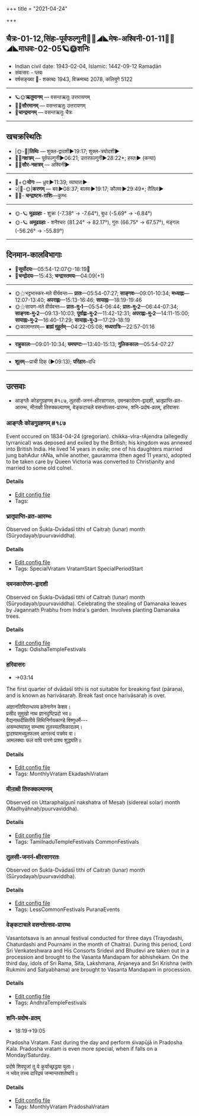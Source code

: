+++
title = "2021-04-24"

+++
## चैत्रः-01-12,सिंहः-पूर्वफल्गुनी🌛🌌◢◣मेषः-अश्विनी-01-11🌌🌞◢◣माधवः-02-05🪐🌞शनिः
- Indian civil date: 1943-02-04, Islamic: 1442-09-12 Ramaḍān
- संवत्सरः - प्लवः
- वर्षसङ्ख्या 🌛- शकाब्दः 1943, विक्रमाब्दः 2078, कलियुगे 5122
___________________
- 🪐🌞**ऋतुमानम्** — वसन्तऋतुः उत्तरायणम्
- 🌌🌞**सौरमानम्** — वसन्तऋतुः उत्तरायणम्
- 🌛**चान्द्रमानम्** — वसन्तऋतुः चैत्रः
___________________


## खचक्रस्थितिः
- |🌞-🌛|**तिथिः** — शुक्ल-द्वादशी►19:17; शुक्ल-त्रयोदशी►  
- 🌌🌛**नक्षत्रम्** — पूर्वफल्गुनी►06:21; उत्तरफल्गुनी►28:22*; हस्तः► (कन्या)  
- 🌌🌞**सौर-नक्षत्रम्** — अश्विनी►  
___________________
- 🌛+🌞**योगः** — ध्रुवः►11:39; व्याघातः►  
- २|🌛-🌞|**करणम्** — बवः►08:37; बालवः►19:17; कौलवः►29:49*; तैतिलः►  
- 🌌🌛- **चन्द्राष्टम-राशिः**—कुम्भः  
___________________
- 🌞-🪐 **मूढग्रहाः** - शुक्रः (-7.38° → -7.64°), बुधः (-5.69° → -6.84°)
- 🌞-🪐 **अमूढग्रहाः** - शनैश्चरः (81.24° → 82.17°), गुरुः (66.75° → 67.57°), मङ्गलः (-56.26° → -55.89°)
___________________


## दिनमान-कालविभागाः
- 🌅**सूर्योदयः**—05:54-12:07🌞️-18:19🌇  
- 🌛**चन्द्रोदयः**—15:43; **चन्द्रास्तमयः**—04:09(+1)  
___________________
- 🌞⚝भट्टभास्कर-मते वीर्यवन्तः— **प्रातः**—05:54-07:27; **साङ्गवः**—09:01-10:34; **मध्याह्नः**—12:07-13:40; **अपराह्णः**—15:13-16:46; **सायाह्नः**—18:19-19:46  
- 🌞⚝सायण-मते वीर्यवन्तः— **प्रातः-मु॰1**—05:54-06:44; **प्रातः-मु॰2**—06:44-07:34; **साङ्गवः-मु॰2**—09:13-10:03; **पूर्वाह्णः-मु॰2**—11:42-12:31; **अपराह्णः-मु॰2**—14:11-15:00; **सायाह्नः-मु॰2**—16:40-17:29; **सायाह्नः-मु॰3**—17:29-18:19  
- 🌞कालान्तरम्— **ब्राह्मं मुहूर्तम्**—04:22-05:08; **मध्यरात्रिः**—22:57-01:16  
___________________
- **राहुकालः**—09:01-10:34; **यमघण्टः**—13:40-15:13; **गुलिककालः**—05:54-07:27  
___________________
- **शूलम्**—प्राची दिक् (►09:13); **परिहारः**–दधि  
___________________

## उत्सवाः
- आङ्ग्लैः कोडगुग्रहणम् #१८७, तुलसी-जननं-क्षीरसागरतः, दमनकारोपण-द्वादशी, भ्रातृप्राप्ति-व्रत-आरम्भः, मीऩाक्षी तिरुक्कल्याणम्, वेङ्कटाचले वसन्तोत्सव-प्रारम्भः, शनि-प्रदोष-व्रतम्, हरिवासरः
### आङ्ग्लैः कोडगुग्रहणम् #१८७

Event occured on 1834-04-24 (gregorian). chikka-vIra-rAjendra (allegedly tyrranical) was deposed and exiled by the British; his kingdom was annexed into British India. He lived 14 years in exile; one of his daughters married jung bahAdur rANa, while another, gauramma (then aged 11 years), adopted to be taken care by Queen Victoria was converted to Christianity and married to some old colnel.

#### Details
- [Edit config file](https://github.com/jyotisham/adyatithi/blob/master/mahApuruSha/xatra-later/gregorian/day/04/24/AnglaiH_koDagu-grahaNam.toml)
- Tags: 


### भ्रातृप्राप्ति-व्रत-आरम्भः

Observed on Śukla-Dvādaśī tithi of Caitraḥ (lunar) month (Sūryodayaḥ/puurvaviddha). 

#### Details
- [Edit config file](https://github.com/jyotisham/adyatithi/blob/master/general/lunar_month/tithi/01/12/bhrAtRprApti-vrata-ArambhaH.toml)
- Tags: SpecialVratam VratamStart SpecialPeriodStart


### दमनकारोपण-द्वादशी

Observed on Śukla-Dvādaśī tithi of Caitraḥ (lunar) month (Sūryodayaḥ/puurvaviddha). Celebrating the stealing of Damanaka leaves by Jagannath Prabhu from Indra's garden. Involves planting Damanaka trees.

#### Details
- [Edit config file](https://github.com/jyotisham/adyatithi/blob/master/temples/Odisha/lunar_month/tithi/01/12/damanakArOpaNa-dvAdazI.toml)
- Tags: OdishaTempleFestivals


### हरिवासरः
- →03:14

The first quarter of dvādaśī tithi is not suitable for breaking fast (pāraṇa), and is known as harivāsaraḥ. Break fast once harivāsaraḥ is over.

अज्ञानतिमिरान्धस्य व्रतेनानेन केशव।  
प्रसीद सुमुखो नाथ ज्ञानदृष्टिप्रदो भव॥  
वैद्यनाथदीक्षितीये तिथिनिर्णयकाण्डे विष्णुधर्मे---  
असम्भाष्यांस्तु सम्भाष्य तुलस्यतसिकादलम्।  
द्वादश्यामच्युतफलम् आगस्त्यं पत्रमेव वा।   
आमलक्याः फलं वापि पारणे प्राश्य शुद्ध्यति॥



#### Details
- [Edit config file](https://github.com/jyotisham/adyatithi/blob/master/time_focus/monthly/ekAdashI/description_only/harivAsaraH.toml)
- Tags: MonthlyVratam EkadashiVratam


### मीऩाक्षी तिरुक्कल्याणम्

Observed on Uttaraphalgunī nakshatra of Meṣaḥ (sidereal solar) month (Madhyāhnaḥ/puurvaviddha). 

#### Details
- [Edit config file](https://github.com/jyotisham/adyatithi/blob/master/temples/Tamil/sidereal_solar_month/nakshatra/01/12/mIn2AkSI_tirukkalyANam.toml)
- Tags: TamilnaduTempleFestivals CommonFestivals


### तुलसी-जननं-क्षीरसागरतः

Observed on Śukla-Dvādaśī tithi of Caitraḥ (lunar) month (Sūryodayaḥ/puurvaviddha). 

#### Details
- [Edit config file](https://github.com/jyotisham/adyatithi/blob/master/devatA/misc-flora/lunar_month/tithi/01/12/tulasI-jananaM~kSIrasAgarataH.toml)
- Tags: LessCommonFestivals PuranaEvents


### वेङ्कटाचले वसन्तोत्सव-प्रारम्भः

Vasantotsava is an annual festival conducted for three days (Trayodashi, Chaturdashi and Pournami in the month of Chaitra). During this period, Lord Sri Venkateshwara and His Consorts Sridevi and Bhudevi are taken out in a procession and brought to the Vasanta Mandapam for abhishekam. On the third day, idols of Sri Rama, Sita, Lakshmana, Anjaneya and Sri Krishna (with Rukmini and Satyabhama) are brought to Vasanta Mandapam in procession.

#### Details
- [Edit config file](https://github.com/jyotisham/adyatithi/blob/master/temples/venkaTAchala/relative_event/vEGkaTAcalE_vasantOtsava-samApanam/offset__-2/vEGkaTAcalE_vasantOtsava-ArambhaH.toml)
- Tags: AndhraTempleFestivals


### शनि-प्रदोष-व्रतम्
- 18:19→19:05

Pradosha Vratam. Fast during the day and perform śivapūjā in Pradosha Kala.  Pradosha vratam is even more special, when if falls on a Monday/Saturday.

प्रदोषे  शिवपूजां  तु  ये  कुर्याच्छ्रद्धया  युताः।  
न  भवेत्  तस्य  दारिद्र्यं  जन्मान्तरशतेष्वपि॥



#### Details
- [Edit config file](https://github.com/jyotisham/adyatithi/blob/master/time_focus/monthly/pradoSha/description_only/zani-pradOSa-vratam.toml)
- Tags: MonthlyVratam PradoshaVratam


